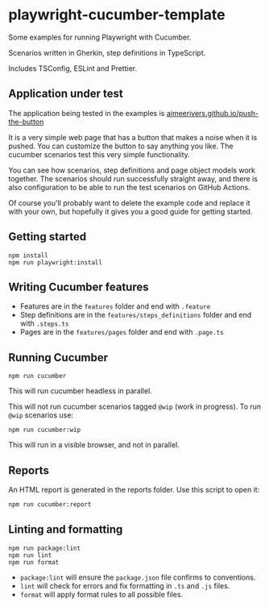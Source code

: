 # playwright-cucumber-template

Some examples for running Playwright with Cucumber.

Scenarios written in Gherkin, step definitions in TypeScript.

Includes TSConfig, ESLint and Prettier.

## Application under test

The application being tested in the examples is [aimeerivers.github.io/push-the-button](https://aimeerivers.github.io/push-the-button/)

It is a very simple web page that has a button that makes a noise when it is pushed. You can customize the button to say anything you like. The cucumber scenarios test this very simple functionality.

You can see how scenarios, step definitions and page object models work together. The scenarios should run successfully straight away, and there is also configuration to be able to run the test scenarios on GitHub Actions.

Of course you'll probably want to delete the example code and replace it with your own, but hopefully it gives you a good guide for getting started.

## Getting started

    npm install
    npm run playwright:install

## Writing Cucumber features

- Features are in the `features` folder and end with `.feature`
- Step definitions are in the `features/steps_definitions` folder and end with `.steps.ts`
- Pages are in the `features/pages` folder and end with `.page.ts`

## Running Cucumber

    npm run cucumber

This will run cucumber headless in parallel.

This will not run cucumber scenarios tagged `@wip` (work in progress). To run `@wip` scenarios use:

    npm run cucumber:wip

This will run in a visible browser, and not in parallel.

## Reports

An HTML report is generated in the reports folder. Use this script to open it:

```bash
npm run cucumber:report
```

## Linting and formatting

    npm run package:lint
    npm run lint
    npm run format

- `package:lint` will ensure the `package.json` file confirms to conventions.
- `lint` will check for errors and fix formatting in `.ts` and `.js` files.
- `format` will apply format rules to all possible files.
